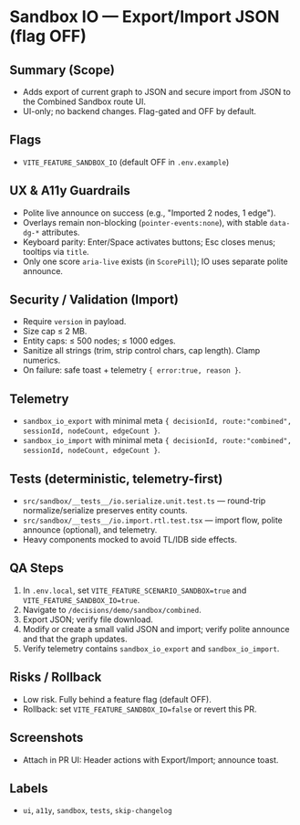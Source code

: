 # Sandbox IO — Export/Import JSON (flag OFF)

## Summary (Scope)
- Adds export of current graph to JSON and secure import from JSON to the Combined Sandbox route UI.
- UI-only; no backend changes. Flag-gated and OFF by default.

## Flags
- `VITE_FEATURE_SANDBOX_IO` (default OFF in `.env.example`)

## UX & A11y Guardrails
- Polite live announce on success (e.g., "Imported 2 nodes, 1 edge").
- Overlays remain non-blocking (`pointer-events:none`), with stable `data-dg-*` attributes.
- Keyboard parity: Enter/Space activates buttons; Esc closes menus; tooltips via `title`.
- Only one score `aria-live` exists (in `ScorePill`); IO uses separate polite announce.

## Security / Validation (Import)
- Require `version` in payload.
- Size cap ≤ 2 MB.
- Entity caps: ≤ 500 nodes; ≤ 1000 edges.
- Sanitize all strings (trim, strip control chars, cap length). Clamp numerics.
- On failure: safe toast + telemetry `{ error:true, reason }`.

## Telemetry
- `sandbox_io_export` with minimal meta `{ decisionId, route:"combined", sessionId, nodeCount, edgeCount }`.
- `sandbox_io_import` with minimal meta `{ decisionId, route:"combined", sessionId, nodeCount, edgeCount }`.

## Tests (deterministic, telemetry-first)
- `src/sandbox/__tests__/io.serialize.unit.test.ts` — round-trip normalize/serialize preserves entity counts.
- `src/sandbox/__tests__/io.import.rtl.test.tsx` — import flow, polite announce (optional), and telemetry.
- Heavy components mocked to avoid TL/IDB side effects.

## QA Steps
1. In `.env.local`, set `VITE_FEATURE_SCENARIO_SANDBOX=true` and `VITE_FEATURE_SANDBOX_IO=true`.
2. Navigate to `/decisions/demo/sandbox/combined`.
3. Export JSON; verify file download.
4. Modify or create a small valid JSON and import; verify polite announce and that the graph updates.
5. Verify telemetry contains `sandbox_io_export` and `sandbox_io_import`.

## Risks / Rollback
- Low risk. Fully behind a feature flag (default OFF).
- Rollback: set `VITE_FEATURE_SANDBOX_IO=false` or revert this PR.

## Screenshots
- Attach in PR UI: Header actions with Export/Import; announce toast.

## Labels
- `ui`, `a11y`, `sandbox`, `tests`, `skip-changelog`

